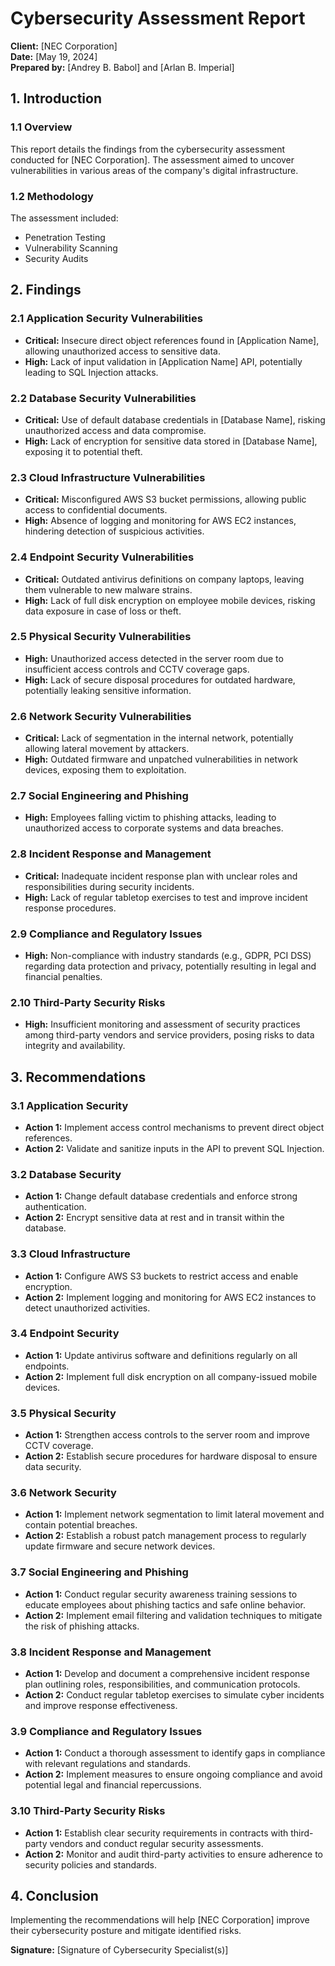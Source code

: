 # Cybersecurity Assessment Report

**Client:** [NEC Corporation]  
**Date:** [May 19, 2024]  
**Prepared by:** [Andrey B. Babol] and [Arlan B. Imperial]

## 1. Introduction
### 1.1 Overview
This report details the findings from the cybersecurity assessment conducted for [NEC Corporation]. The assessment aimed to uncover vulnerabilities in various areas of the company's digital infrastructure.

### 1.2 Methodology
The assessment included:
- Penetration Testing
- Vulnerability Scanning
- Security Audits

## 2. Findings
### 2.1 Application Security Vulnerabilities
- **Critical:** Insecure direct object references found in [Application Name], allowing unauthorized access to sensitive data.
- **High:** Lack of input validation in [Application Name] API, potentially leading to SQL Injection attacks.

### 2.2 Database Security Vulnerabilities
- **Critical:** Use of default database credentials in [Database Name], risking unauthorized access and data compromise.
- **High:** Lack of encryption for sensitive data stored in [Database Name], exposing it to potential theft.

### 2.3 Cloud Infrastructure Vulnerabilities
- **Critical:** Misconfigured AWS S3 bucket permissions, allowing public access to confidential documents.
- **High:** Absence of logging and monitoring for AWS EC2 instances, hindering detection of suspicious activities.

### 2.4 Endpoint Security Vulnerabilities
- **Critical:** Outdated antivirus definitions on company laptops, leaving them vulnerable to new malware strains.
- **High:** Lack of full disk encryption on employee mobile devices, risking data exposure in case of loss or theft.

### 2.5 Physical Security Vulnerabilities
- **High:** Unauthorized access detected in the server room due to insufficient access controls and CCTV coverage gaps.
- **High:** Lack of secure disposal procedures for outdated hardware, potentially leaking sensitive information.

### 2.6 Network Security Vulnerabilities
- **Critical:** Lack of segmentation in the internal network, potentially allowing lateral movement by attackers.
- **High:** Outdated firmware and unpatched vulnerabilities in network devices, exposing them to exploitation.

### 2.7 Social Engineering and Phishing
- **High:** Employees falling victim to phishing attacks, leading to unauthorized access to corporate systems and data breaches.

### 2.8 Incident Response and Management
- **Critical:** Inadequate incident response plan with unclear roles and responsibilities during security incidents.
- **High:** Lack of regular tabletop exercises to test and improve incident response procedures.

### 2.9 Compliance and Regulatory Issues
- **High:** Non-compliance with industry standards (e.g., GDPR, PCI DSS) regarding data protection and privacy, potentially resulting in legal and financial penalties.

### 2.10 Third-Party Security Risks
- **High:** Insufficient monitoring and assessment of security practices among third-party vendors and service providers, posing risks to data integrity and availability.

## 3. Recommendations
### 3.1 Application Security
- **Action 1:** Implement access control mechanisms to prevent direct object references.
- **Action 2:** Validate and sanitize inputs in the API to prevent SQL Injection.

### 3.2 Database Security
- **Action 1:** Change default database credentials and enforce strong authentication.
- **Action 2:** Encrypt sensitive data at rest and in transit within the database.

### 3.3 Cloud Infrastructure
- **Action 1:** Configure AWS S3 buckets to restrict access and enable encryption.
- **Action 2:** Implement logging and monitoring for AWS EC2 instances to detect unauthorized activities.

### 3.4 Endpoint Security
- **Action 1:** Update antivirus software and definitions regularly on all endpoints.
- **Action 2:** Implement full disk encryption on all company-issued mobile devices.

### 3.5 Physical Security
- **Action 1:** Strengthen access controls to the server room and improve CCTV coverage.
- **Action 2:** Establish secure procedures for hardware disposal to ensure data security.

### 3.6 Network Security
- **Action 1:** Implement network segmentation to limit lateral movement and contain potential breaches.
- **Action 2:** Establish a robust patch management process to regularly update firmware and secure network devices.

### 3.7 Social Engineering and Phishing
- **Action 1:** Conduct regular security awareness training sessions to educate employees about phishing tactics and safe online behavior.
- **Action 2:** Implement email filtering and validation techniques to mitigate the risk of phishing attacks.

### 3.8 Incident Response and Management
- **Action 1:** Develop and document a comprehensive incident response plan outlining roles, responsibilities, and communication protocols.
- **Action 2:** Conduct regular tabletop exercises to simulate cyber incidents and improve response effectiveness.

### 3.9 Compliance and Regulatory Issues
- **Action 1:** Conduct a thorough assessment to identify gaps in compliance with relevant regulations and standards.
- **Action 2:** Implement measures to ensure ongoing compliance and avoid potential legal and financial repercussions.

### 3.10 Third-Party Security Risks
- **Action 1:** Establish clear security requirements in contracts with third-party vendors and conduct regular security assessments.
- **Action 2:** Monitor and audit third-party activities to ensure adherence to security policies and standards.

## 4. Conclusion
Implementing the recommendations will help [NEC Corporation] improve their cybersecurity posture and mitigate identified risks.

**Signature:** [Signature of Cybersecurity Specialist(s)]
